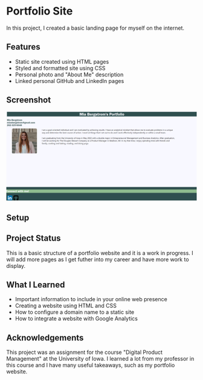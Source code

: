 # Portfolio Site
In this project, I created a basic landing page for myself on the internet. 

## Features
* Static site created using HTML pages
* Styled and formatted site using CSS
* Personal photo and "About Me" description
* Linked personal GitHub and LinkedIn pages

## Screenshot
![](https://github.com/miabergstrom/portfoliosite/blob/main/PortfolioSite.png)

## Setup

## Project Status
This is a basic structure of a portfolio website and it is a work in progress. I will add more pages as I get futher into my career and have more work to display. 

## What I Learned 
* Important information to include in your online web presence
* Creating a website using HTML and CSS
* How to configure a domain name to a static site
* How to integrate a website with Google Analytics

## Acknowledgements
This project was an assignment for the course "Digital Product Management" at the University of Iowa. I learned a lot from my professor in this course and I have many useful takeaways, such as my portfolio website. 
